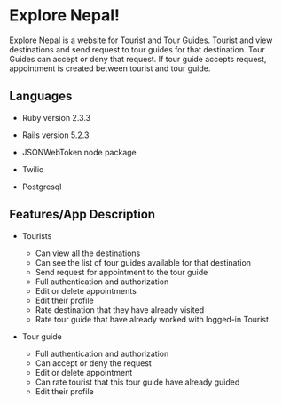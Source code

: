 # Explore Nepal!

Explore Nepal is a website for Tourist and Tour Guides. Tourist and view destinations and send request to tour guides for that destination. Tour Guides can accept or deny that request. If tour guide accepts request, appointment is created between tourist and tour guide.

## Languages

  * Ruby
      version 2.3.3

  * Rails
      version 5.2.3

  * JSONWebToken node package

  * Twilio

  * Postgresql

## Features/App Description
  * Tourists
    - Can view all the destinations
    - Can see the list of tour guides available for that destination
    - Send request for appointment to the tour guide
    - Full authentication and authorization
    - Edit or delete appointments
    - Edit their profile
    - Rate destination that they have already visited
    - Rate tour guide that have already worked with logged-in Tourist

  * Tour guide
    - Full authentication and authorization
    - Can accept or deny the request
    - Edit or delete appointment
    - Can rate tourist that this tour guide have already guided
    - Edit their profile
